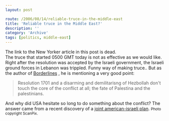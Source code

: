 ```yaml
---
layout: post

route: /2006/08/14/reliable-truce-in-the-middle-east
title: 'Reliable truce in the Middle East?'
description: ''
category: 'Archive'
tags: [politics, middle-east]
---
```


<div class="alert alert-warning" role="alert"><span class="glyphicon glyphicon-warning-sign"></span>The link to the New Yorker article in this post is dead.</div>
The truce that started 0500 GMT today is not as effective as we would like. Right after the resolution was accepted by the Israeli government, the Israeli ground forces in Lebanon was trippled. Funny way of making truce..
But as the author of <a class="ph" target="_blank" rel="noopener noreferrer" href="http://nidstang.blogspot.com/2006/08/en-realpolitisk-fantasiverden.html">Borderlines</a> , he is mentioning a very good point:

> Resolution 1701 and a disarming and demilitarisng of Hezbollah don't touch the
> core of the conflict at all; the fate of Palestina and the palestinians.

And why did USA hesitate so long to do something about the conflict? The answer
came from a recent discovery of a
<a class="ph" target="_blank" rel="noopener noreferrer" href="http://www.newyorker.com/fact/content/articles/060821fa_fact">joint
american-israeli plan</a>. <small class="ph">Photo copyright ScanPix.</small>
